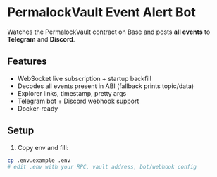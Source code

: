 # PermalockVault Event Alert Bot

Watches the PermalockVault contract on Base and posts **all events** to **Telegram** and **Discord**.

## Features
- WebSocket live subscription + startup backfill
- Decodes all events present in ABI (fallback prints topic/data)
- Explorer links, timestamp, pretty args
- Telegram bot + Discord webhook support
- Docker-ready

## Setup

1) Copy env and fill:
```bash
cp .env.example .env
# edit .env with your RPC, vault address, bot/webhook config

